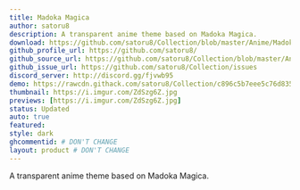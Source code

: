 ```yaml
---
title: Madoka Magica
author: satoru8
description: A transparent anime theme based on Madoka Magica.
download: https://github.com/satoru8/Collection/blob/master/Anime/Madoka.theme.css
github_profile_url: https://github.com/satoru8/
github_source_url: https://github.com/satoru8/Collection/blob/master/Anime/Madoka.theme.css
github_issue_url: https://github.com/satoru8/Collection/issues
discord_server: http://discord.gg/fjvwb95
demo: https://rawcdn.githack.com/satoru8/Collection/c896c5b7eee5c76d835310ac748f2deb751e52af/Anime/Madoka.theme.css
thumbnail: https://i.imgur.com/ZdSzg6Z.jpg
previews: [https://i.imgur.com/ZdSzg6Z.jpg]
status: Updated
auto: true
featured: 
style: dark
ghcommentid: # DON'T CHANGE
layout: product # DON'T CHANGE
---
```

A transparent anime theme based on Madoka Magica.